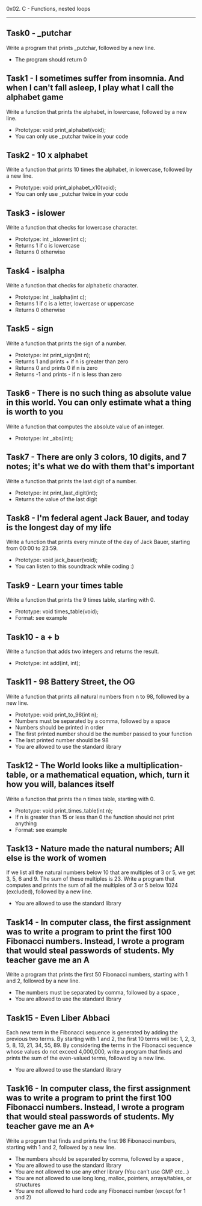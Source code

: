 0x02. C - Functions, nested loops
*******************
Task0 - _putchar
----------------
Write a program that prints _putchar, followed by a new line.
* The program should return 0

Task1 - I sometimes suffer from insomnia. And when I can't fall asleep, I play what I call the alphabet game
------------------------------------------------------------------------------------------------------------
Write a function that prints the alphabet, in lowercase, followed by a new line.
* Prototype: void print_alphabet(void);
* You can only use _putchar twice in your code

Task2 - 10 x alphabet
---------------------
Write a function that prints 10 times the alphabet, in lowercase, followed by a new line.
* Prototype: void print_alphabet_x10(void);
* You can only use _putchar twice in your code

Task3 - islower
-----------------
Write a function that checks for lowercase character.
* Prototype: int _islower(int c);
* Returns 1 if c is lowercase
* Returns 0 otherwise


Task4 - isalpha
-----------------
Write a function that checks for alphabetic character.
* Prototype: int _isalpha(int c);
* Returns 1 if c is a letter, lowercase or uppercase
* Returns 0 otherwise

Task5 - sign
------------
Write a function that prints the sign of a number.
* Prototype: int print_sign(int n);
* Returns 1 and prints + if n is greater than zero
* Returns 0 and prints 0 if n is zero
* Returns -1 and prints - if n is less than zero

Task6 - There is no such thing as absolute value in this world. You can only estimate what a thing is worth to you
------------------------------------------------------------------------------------------------------------------
Write a function that computes the absolute value of an integer.
* Prototype: int _abs(int);

Task7 - There are only 3 colors, 10 digits, and 7 notes; it's what we do with them that's important
---------------------------------------------------------------------------------------------------
Write a function that prints the last digit of a number.
* Prototype: int print_last_digit(int);
* Returns the value of the last digit

Task8 - I'm federal agent Jack Bauer, and today is the longest day of my life 
-----------------------------------------------------------------------------
Write a function that prints every minute of the day of Jack Bauer, starting from 00:00 to 23:59.
* Prototype: void jack_bauer(void);
* You can listen to this soundtrack while coding :)

Task9 - Learn your times table
------------------------------
Write a function that prints the 9 times table, starting with 0.
* Prototype: void times_table(void);
* Format: see example

Task10 - a + b
--------------
Write a function that adds two integers and returns the result.
* Prototype: int add(int, int);

Task11 - 98 Battery Street, the OG
----------------------------------
Write a function that prints all natural numbers from n to 98, followed by a new line.
* Prototype: void print_to_98(int n);
* Numbers must be separated by a comma, followed by a space
* Numbers should be printed in order
* The first printed number should be the number passed to your function
* The last printed number should be 98
* You are allowed to use the standard library

Task12 - The World looks like a multiplication-table, or a mathematical equation, which, turn it how you will, balances itself
------------------------------------------------------------------------------------------------------------------------------
Write a function that prints the n times table, starting with 0.
* Prototype: void print_times_table(int n);
* If n is greater than 15 or less than 0 the function should not print anything
* Format: see example

Task13 - Nature made the natural numbers; All else is the work of women
-----------------------------------------------------------------------
If we list all the natural numbers below 10 that are multiples of 3 or 5, we get 3, 5, 6 and 9. The sum of these multiples is 23. Write a program that computes and prints the sum of all the multiples of 3 or 5 below 1024 (excluded), followed by a new line.
* You are allowed to use the standard library

Task14 - In computer class, the first assignment was to write a program to print the first 100 Fibonacci numbers. Instead, I wrote a program that would steal passwords of students. My teacher gave me an A
------------------------------------------------------------------------------------------------------------------------------------------------------------------------------------------------------------
Write a program that prints the first 50 Fibonacci numbers, starting with 1 and 2, followed by a new line.
* The numbers must be separated by comma, followed by a space , 
* You are allowed to use the standard library

Task15 - Even Liber Abbaci
--------------------------
Each new term in the Fibonacci sequence is generated by adding the previous two terms. By starting with 1 and 2, the first 10 terms will be: 1, 2, 3, 5, 8, 13, 21, 34, 55, 89. By considering the terms in the Fibonacci sequence whose values do not exceed 4,000,000, write a program that finds and prints the sum of the even-valued terms, followed by a new line.
* You are allowed to use the standard library

Task16 - In computer class, the first assignment was to write a program to print the first 100 Fibonacci numbers. Instead, I wrote a program that would steal passwords of students. My teacher gave me an A+
-------------------------------------------------------------------------------------------------------------------------------------------------------------------------------------------------------------
Write a program that finds and prints the first 98 Fibonacci numbers, starting with 1 and 2, followed by a new line.
* The numbers should be separated by comma, followed by a space ,
* You are allowed to use the standard library
* You are not allowed to use any other library (You can’t use GMP etc…)
* You are not allowed to use long long, malloc, pointers, arrays/tables, or structures
* You are not allowed to hard code any Fibonacci number (except for 1 and 2)

